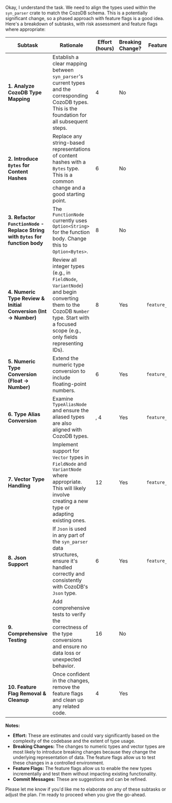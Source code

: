 Okay, I understand the task. We need to align the types used within the `syn_parser` crate to match the CozoDB schema. This is a potentially significant change, so a phased approach with feature flags is a good idea. Here's a breakdown of subtasks, with risk assessment and feature flags where appropriate:

| Subtask | Rationale | Effort (hours) | Breaking Change? | Feature Flag (if applicable) | Commit Message |
|---|---|---|---|---|---|
| **1. Analyze CozoDB Type Mapping** |  Establish a clear mapping between `syn_parser`'s current types and the corresponding CozoDB types. This is the foundation for all subsequent steps. | 4 | No |  |  `feat: Analyze CozoDB type mapping` |
| **2. Introduce `Bytes` for Content Hashes** | Replace any string-based representations of content hashes with a `Bytes` type. This is a common change and a good starting point. | 6 | No |  | `feat: Use Bytes for content hashes` |
| **3. Refactor `FunctionNode` - Replace String with `Bytes` for function body** |  The `FunctionNode` currently uses `Option<String>` for the function body.  Change this to `Option<Bytes>`. | 8 | No |  | `feat: Use Bytes for function bodies` |
| **4. Numeric Type Review & Initial Conversion (Int -> Number)** | Review all integer types (e.g., in `FieldNode`, `VariantNode`) and begin converting them to the CozoDB `Number` type.  Start with a focused scope (e.g., only fields representing IDs). | 8 | Yes | `feature_cozo_number_ids` | `feat: Convert ID fields to Cozo Number type (feature-gated)` |
| **5. Numeric Type Conversion (Float -> Number)** | Extend the numeric type conversion to include floating-point numbers. | 6 | Yes | `feature_cozo_number_ids` | `feat: Convert float fields to Cozo Number type (feature-gated)` |
| **6.  Type Alias Conversion** |  Examine `TypeAliasNode` and ensure the aliased types are also aligned with CozoDB types. | , 4 | Yes | `feature_cozo_type_alignment` | `feat: Align TypeAliasNode types with CozoDB (feature-gated)` |
| **7.  Vector Type Handling** |  Implement support for `Vector` types in `FieldNode` and `VariantNode` where appropriate. This will likely involve creating a new type or adapting existing ones. | 12 | Yes | `feature_cozo_vector_support` | `feat: Add support for CozoDB Vector types (feature-gated)` |
| **8.  Json Support** |  If `Json` is used in any part of the `syn_parser` data structures, ensure it's handled correctly and consistently with CozoDB's `Json` type. | 6 | Yes | `feature_cozo_json_support` | `feat: Align Json types with CozoDB (feature-gated)` |
| **9.  Comprehensive Testing** |  Add comprehensive tests to verify the correctness of the type conversions and ensure no data loss or unexpected behavior. | 16 | No |  | `test: Comprehensive tests for CozoDB type alignment` |
| **10. Feature Flag Removal & Cleanup** | Once confident in the changes, remove the feature flags and clean up any related code. | 4 | Yes |  | `chore: Remove CozoDB type alignment feature flags` |

**Notes:**

* **Effort:** These are estimates and could vary significantly based on the complexity of the codebase and the extent of type usage.
* **Breaking Changes:**  The changes to numeric types and vector types are most likely to introduce breaking changes because they change the underlying representation of data.  The feature flags allow us to test these changes in a controlled environment.
* **Feature Flags:**  The feature flags allow us to enable the new types incrementally and test them without impacting existing functionality.
* **Commit Messages:** These are suggestions and can be refined.

Please let me know if you'd like me to elaborate on any of these subtasks or adjust the plan. I'm ready to proceed when you give the go-ahead.
